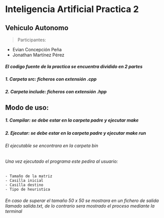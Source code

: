 # **Inteligencia Artificial Practica 2**
## **Vehiculo Autonomo**
> Participantes:
   - Evian Concepción Peña
   - Jonathan Martínez Pérez

##### El codigo fuente de la practica se encuentra dividido en 2 partes
#####    1. Carpeta src: ficheros con extensión .cpp
#####    2. Carpeta include: ficheros con extensión .hpp

## **Modo de uso**:
#####   **1. Compilar:** se debe estar en la carpeta padre y ejecutar make
#####   **2. Ejecutar:** se debe estar en la carpeta padre y ejecutar make run
###### El ejecutable se encontrara en la carpeta bin
###### Una vez ejecutado el programa este pedira al usuario:
    - Tamaño de la matriz
    - Casilla inicial
    - Casilla destino
    - Tipo de heuristica
###### En caso de superar el tamaño 50 x 50 se mostrara en un fichero de salida llamado salida.txt, de lo contrario sera mostrado el proceso mediante la terminal



